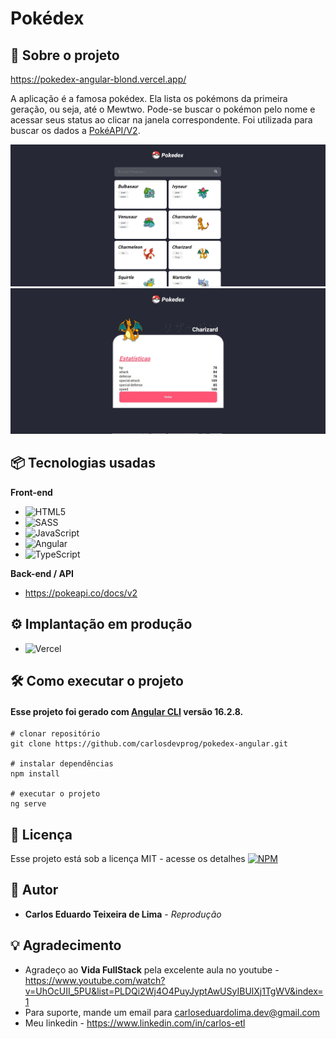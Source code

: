 # Pokédex 

## 🚀 Sobre o projeto

https://pokedex-angular-blond.vercel.app/

A aplicação é a famosa pokédex. Ela lista os pokémons da primeira geração, ou seja, até o Mewtwo. Pode-se buscar o pokémon pelo nome e acessar seus status ao clicar na janela correspondente. Foi utilizada para buscar os dados a [PokéAPI/V2](https://pokeapi.co/docs/v2).

![](https://github.com/carlosdevprog/urls-de-imagens/blob/master/assets/pokedex-angular/Screenshot_1.png?raw=true)
![](https://github.com/carlosdevprog/urls-de-imagens/blob/master/assets/pokedex-angular/Screenshot_2.jpg?raw=true)


## 📦 Tecnologias usadas

**Front-end**
* ![HTML5](https://img.shields.io/badge/html5-%23E34F26.svg?style=for-the-badge&logo=html5&logoColor=white)
* ![SASS](https://img.shields.io/badge/SASS-hotpink.svg?style=for-the-badge&logo=SASS&logoColor=white)
* ![JavaScript](https://img.shields.io/badge/javascript-%23323330.svg?style=for-the-badge&logo=javascript&logoColor=%23F7DF1E)
* ![Angular](https://img.shields.io/badge/angular-%23DD0031.svg?style=for-the-badge&logo=angular&logoColor=white)
* ![TypeScript](https://img.shields.io/badge/typescript-%23007ACC.svg?style=for-the-badge&logo=typescript&logoColor=white)

**Back-end / API**
* https://pokeapi.co/docs/v2

## ⚙️ Implantação em produção
* ![Vercel](https://img.shields.io/badge/vercel-%23000000.svg?style=for-the-badge&logo=vercel&logoColor=white)

## 🛠️ Como executar o projeto

#### Esse projeto foi gerado com [Angular CLI](https://github.com/angular/angular-cli) versão 16.2.8.

```
# clonar repositório
git clone https://github.com/carlosdevprog/pokedex-angular.git

# instalar dependências
npm install

# executar o projeto
ng serve
```

## 📄 Licença

Esse projeto está sob a licença MIT - acesse os detalhes [![NPM](https://img.shields.io/npm/l/react)](https://github.com/carlosdevprog/pokedex-angular/blob/master/LICENSE)

## 👷 Autor

* **Carlos Eduardo Teixeira de Lima** - *Reprodução*

## 💡 Agradecimento

* Agradeço ao **Vida FullStack** pela excelente aula no youtube - https://www.youtube.com/watch?v=UhOcUII_5PU&list=PLDQi2Wj4O4PuyJyptAwUSyIBUlXj1TgWV&index=1
* Para suporte, mande um email para carloseduardolima.dev@gmail.com
* Meu linkedin - https://www.linkedin.com/in/carlos-etl
